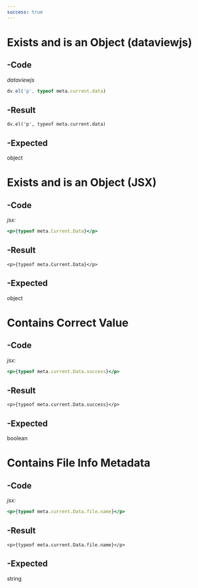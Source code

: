 ```yaml
---
success: true
---
```

# Exists and is an Object (dataviewjs)
## -Code
*dataviewjs*
```js
dv.el('p', typeof meta.current.data)
```
## -Result
```dataviewjs
dv.el('p', typeof meta.current.data)
```
## -Expected
object
# Exists and is an Object (JSX)
## -Code
*jsx:*
```jsx
<p>{typeof meta.Current.Data}</p>
```
## -Result
```jsx:
<p>{typeof meta.Current.Data}</p>
```
## -Expected
object

# Contains Correct Value
## -Code
*jsx:*
```jsx
<p>{typeof meta.current.Data.success}</p>
```
## -Result
```jsx:
<p>{typeof meta.current.Data.success}</p>
```
## -Expected
boolean
# Contains File Info Metadata
## -Code
*jsx:*
```jsx
<p>{typeof meta.current.Data.file.name}</p>
```
## -Result
```jsx:
<p>{typeof meta.current.Data.file.name}</p>
```
## -Expected
string